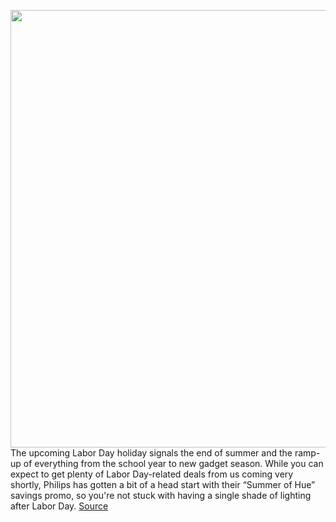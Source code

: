 <img src='https://cdn.vox-cdn.com/thumbor/MDG11_7KZby0SnTTZbWiFjATUXo=/0x0:534x399/1200x800/filters:focal(225x158:309x242)/cdn.vox-cdn.com/uploads/chorus_image/image/69797569/9c1c4ec1886346919d60ac6700cb772c.0.jpeg' width='700px' /><br/>
The upcoming Labor Day holiday signals the end of summer and the ramp-up of everything from the school year to new gadget season. While you can expect to get plenty of Labor Day-related deals from us coming very shortly, Philips has gotten a bit of a head start with their “Summer of Hue” savings promo, so you're not stuck with having a single shade of lighting after Labor Day.
<a href='https://www.theverge.com/good-deals/2021/8/31/22648480/philips-hue-bulbs-labor-day-beats-studio-buds-jabra-elite-75t-apple-pencil-deal-sale'> Source <a/>